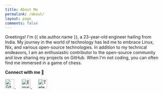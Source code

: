 ```yaml
---
title: About Me
permalink: /about/
layout: page
comments: false
---
```


Greetings! I'm {{ site.author.name }}, a 23-year-old engineer hailing from India. My journey in the world of technology has led me to embrace Linux, Nix, and various open-source technologies. In addition to my technical endeavors, I am an enthusiastic contributor to the open-source community and love sharing my projects on GitHub. When I'm not coding, you can often find me immersed in a game of chess.

**Connect with me 🌟**

<a href="https://github.com/{{ site.author.username }}" target="_blank" rel="noopener noreferrer">
  <img src="https://github.githubassets.com/images/modules/logos_page/Octocat.png" alt="GitHub" width="30">
</a>
<a style="padding: 20px;" href="mailto:{{ site.author.email }}" target="_blank" rel="noopener noreferrer">
  <img src="https://lh3.googleusercontent.com/mK6uPlO8TKCVSU8TsniV0pOUB0SSETbAPB_QUaaJ96qbBdZwaygmzf_bWRTIHmCNKgJ2hhn86KSfEAHvHN-P2EjFWAxPd77ob_2k8ew=h128" alt="Email" width="30">
</a>
<a href="https://t.me/{{ site.author.username }}" target="_blank" rel="noopener noreferrer">
  <img src="https://telegram.org/img/t_logo.svg?1" alt="Telegram" width="30">
</a>

